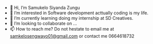 - 👋 Hi, I’m Samukelo Siyanda Zungu
- 👀 I’m interested in Software development acttually coding is my life.
- 🌱 I’m currently learning doing my internship at SD Creatives.
- 💞️ I’m looking to collaborate on ...
- 📫 How to reach me? Do not hestate to email me at samkelosengwayo01@gmail.com or contact me 0664618732
